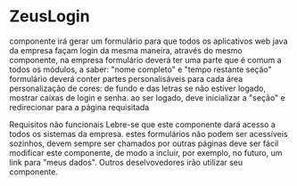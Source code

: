 # ZeusLogin

componente irá gerar um formulário para que todos os aplicativos web java da empresa façam login da mesma maneira, através do mesmo componente, na empresa
formulário deverá ter uma parte que é comum a todos os módulos, a saber: "nome completo" e "tempo restante seção"
formulário deverá conter partes personalisáveis para cada área
personalização de cores: de fundo e das letras
se não estiver logado, mostrar caixas de login e senha.
ao ser logado, deve inicializar a "seção" e redirecionar para a página requisitada


Requisitos não funcionais Lebre-se que este componente dará acesso a todos os sistemas da empresa.
estes formulários não podem ser acessíveis sozinhos, devem sempre ser chamados por outras páginas
deve ser fácil modificar este componente, de modo a incluir, por exemplo, no futuro, um link para "meus dados".
Outros deselvovedores irão utilizar seu componente.
